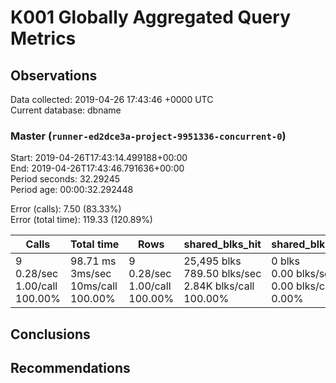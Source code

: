 # K001 Globally Aggregated Query Metrics

## Observations ##
Data collected: 2019-04-26 17:43:46 +0000 UTC  
Current database: dbname  



### Master (`runner-ed2dce3a-project-9951336-concurrent-0`) ###
Start: 2019-04-26T17:43:14.499188+00:00  
End: 2019-04-26T17:43:46.791636+00:00  
Period seconds: 32.29245  
Period age: 00:00:32.292448  

Error (calls): 7.50 (83.33%)  
Error (total time): 119.33 (120.89%)

Calls | Total&nbsp;time | Rows | shared_blks_hit | shared_blks_read | shared_blks_dirtied | shared_blks_written | blk_read_time | blk_write_time | kcache_reads | kcache_writes | kcache_user_time_ms | kcache_system_time 
-------|------------|------|-----------------|------------------|---------------------|---------------------|---------------|----------------|--------------|---------------|---------------------|--------------------
9<br/>0.28/sec<br/>1.00/call<br/>100.00% |98.71&nbsp;ms<br/>3ms/sec<br/>10ms/call<br/>100.00% |9<br/>0.28/sec<br/>1.00/call<br/>100.00% |25,495&nbsp;blks<br/>789.50&nbsp;blks/sec<br/>2.84K&nbsp;blks/call<br/>100.00% |0&nbsp;blks<br/>0.00&nbsp;blks/sec<br/>0.00&nbsp;blks/call<br/>0.00% |0&nbsp;blks<br/>0.00&nbsp;blks/sec<br/>0.00&nbsp;blks/call<br/>0.00% |0&nbsp;blks<br/>0.00&nbsp;blks/sec<br/>0.00&nbsp;blks/call<br/>0.00% |0.00&nbsp;ms<br/>0ms/sec<br/>0ms/call<br/>0.00% |0.00&nbsp;ms<br/>0ms/sec<br/>0ms/call<br/>0.00% |0.00&nbsp;bytes<br/>0.00&nbsp;bytes/sec<br/>0.00&nbsp;bytes/call<br/>0.00% |0.00&nbsp;bytes<br/>0.00&nbsp;bytes/sec<br/>0.00&nbsp;bytes/call<br/>0.00% |0.00&nbsp;ms<br/>0ms/sec<br/>0ms/call<br/>0.00% |0.00&nbsp;ms<br/>0ms/sec<br/>0ms/call<br/>0.00%





## Conclusions ##


## Recommendations ##

